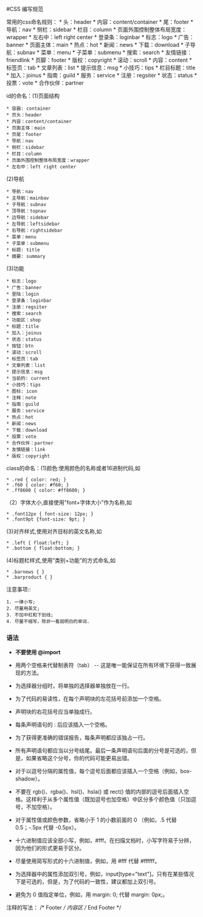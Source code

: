 #CSS 编写规范

常用的css命名规则：
	* 头：header
	* 内容：content/container
	* 尾：footer
	* 导航：nav
	* 侧栏：sidebar
	* 栏目：column
	* 页面外围控制整体布局宽度：wrapper
	* 左右中：left right center
	* 登录条：loginbar
	* 标志：logo
	* 广告：banner
	* 页面主体：main
	* 热点：hot
	* 新闻：news
	* 下载：download
	* 子导航：subnav
	* 菜单：menu
	* 子菜单：submenu
	* 搜索：search
	* 友情链接：friendlink
	* 页脚：footer
	* 版权：copyright
	* 滚动：scroll
	* 内容：content
	* 标签页：tab
	* 文章列表：list
	* 提示信息：msg
	* 小技巧：tips
	* 栏目标题：title
	* 加入：joinus
	* 指南：guild
	* 服务：service
	* 注册：regsiter
	* 状态：status
	* 投票：vote
	* 合作伙伴：partner

id的命名：(1)页面结构

	* 容器: container
	* 页头：header
	* 内容：content/container
	* 页面主体：main
	* 页尾：footer
	* 导航：nav
	* 侧栏：sidebar
	* 栏目：column
	* 页面外围控制整体布局宽度：wrapper
	* 左右中：left right center

(2)导航

	* 导航：nav
	* 主导航：mainbav
	* 子导航：subnav
	* 顶导航：topnav
	* 边导航：sidebar
	* 左导航：leftsidebar
	* 右导航：rightsidebar
	* 菜单：menu
	* 子菜单：submenu
	* 标题: title
	* 摘要: summary

(3)功能

	* 标志：logo
	* 广告：banner
	* 登陆：login
	* 登录条：loginbar
	* 注册：regsiter
	* 搜索：search
	* 功能区：shop
	* 标题：title
	* 加入：joinus
	* 状态：status
	* 按钮：btn
	* 滚动：scroll
	* 标签页：tab
	* 文章列表：list
	* 提示信息：msg
	* 当前的: current
	* 小技巧：tips
	* 图标: icon
	* 注释：note
	* 指南：guild
	* 服务：service
	* 热点：hot
	* 新闻：news
	* 下载：download
	* 投票：vote
	* 合作伙伴：partner
	* 友情链接：link
	* 版权：copyright

class的命名：(1)颜色:使用颜色的名称或者16进制代码,如

	* .red { color: red; }
	* .f60 { color: #f60; }
	* .ff8600 { color: #ff8600; }

（2）字体大小,直接使用”font+字体大小”作为名称,如

	* .font12px { font-size: 12px; }
	* .font9pt {font-size: 9pt; }

(3)对齐样式,使用对齐目标的英文名称,如

	* .left { float:left; }
	* .bottom { float:bottom; }

(4)标题栏样式,使用”类别+功能”的方式命名,如

	* .barnews { }
	* .barproduct { }

注意事项::

	1. 一律小写;
	2. 尽量用英文;
	3. 不加中杠和下划线;
	4. 尽量不缩写，除非一看就明白的单词.




### 语法

- **不要使用 @import**

- 用两个空格来代替制表符（tab） -- 这是唯一能保证在所有环境下获得一致展现的方法。

- 为选择器分组时，将单独的选择器单独放在一行。

- 为了代码的易读性，在每个声明块的左花括号前添加一个空格。

- 声明块的右花括号应当单独成行。

- 每条声明语句的 : 后应该插入一个空格。

- 为了获得更准确的错误报告，每条声明都应该独占一行。

- 所有声明语句都应当以分号结尾。最后一条声明语句后面的分号是可选的，但是，如果省略这个分号，你的代码可能更易出错。

- 对于以逗号分隔的属性值，每个逗号后面都应该插入一个空格（例如，box-shadow）。

- 不要在 rgb()、rgba()、hsl()、hsla() 或 rect() 值的内部的逗号后面插入空格。这样利于从多个属性值（既加逗号也加空格）中区分多个颜色值（只加逗号，不加空格）。

- 对于属性值或颜色参数，省略小于 1 的小数前面的 0 （例如，.5 代替 0.5；-.5px 代替 -0.5px）。

- 十六进制值应该全部小写，例如，#fff。在扫描文档时，小写字符易于分辨，因为他们的形式更易于区分。

- 尽量使用简写形式的十六进制值，例如，用 #fff 代替 #ffffff。

- 为选择器中的属性添加双引号，例如，input[type="text"]。只有在某些情况下是可选的，但是，为了代码的一致性，建议都加上双引号。

- 避免为 0 值指定单位，例如，用 margin: 0; 代替 margin: 0px;。

注释的写法：
/* Footer */
内容区
/* End Footer */